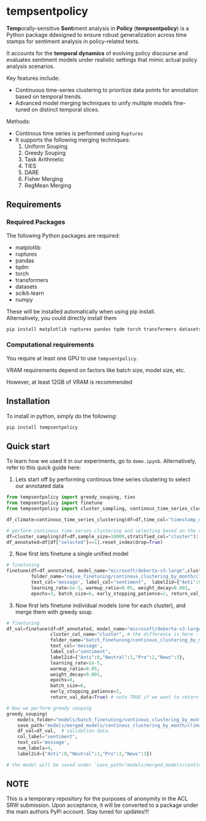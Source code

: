 # tempsentpolicy

**Temp**orally-sensitive **Sent**iment analysis in **Policy** (**tempsentpolicy**) is a Python package ddesigned to ensure robust generalization across time stamps for sentiment analysis in policy-related texts. 

It accounts for the **temporal dynamics** of evolving policy discourse and evaluates sentiment models under realistic settings that mimic actual policy analysis scenarios.  

Key features include:
- Continuous time-series clustering to prioritize data points for annotation based on temporal trends.  
- Advanced model merging techniques to unify multiple models fine-tuned on distinct temporal slices.  


Methods:  
- Continous time series is performed using `Ruptures`  
- It supports the following merging techniques:  
    1.  Uniform Souping
    2. Greedy Souping
    3. Task Arithmetic
    4. TIES
    5. DARE
    6. Fisher Merging
    7. RegMean Merging  



## Requirements


### Required Packages 

The following Python packages are required:  

- matplotlib
- ruptures
- pandas
- tqdm
- torch
- transformers
- datasets
- scikit-learn
- numpy

These will be installed automatically when using pip install.   
Alternatively, you could directly install them  

```bash
pip install matplotlib ruptures pandas tqdm torch transformers datasets scikit-learn numpy
```

### Computational requirements

You require at least one GPU to use `tempsentpolicy`.

VRAM requirements depend on factors like batch size, model size, etc. 

However, at least 12GB of VRAM is recommended

## Installation 

To install in python, simply do the following:

```python
pip install tempsentpolicy
```

## Quick start

To learn how we used it in our experiments, go to `demo.ipynb`. Alternatively, refer to this quick guide here:   

1. Lets start off by performing continous time series clustering to select our annotated data

```python
from tempsentpolicy import greedy_souping, ties
from tempsentpolicy import finetune
from tempsentpolicy import cluster_sampling, continous_time_series_clustering

df_climate=continous_time_series_clustering(df=df,time_col="timestamp_col",level="M", plot=False, penalty=0.1) # note that level "M" stands for Month

# perform continous time series clustering and selecting based on the clusters
df=cluster_sampling(df=df,sample_size=10000,stratified_col="cluster"):
df_annotated=df[df["selected"]==1].reset_index(drop=True)
```

2. Now first lets finetune a single unified model 

```python
# finetuning
finetune(df=df_annotated, model_name="microsoft/deberta-v3-large",cluster_col_name=None,
         folder_name="naive_finetuning/continous_clustering_by_month/climate_change", # note folder name to save our models
         text_col='message', label_col="sentiment",  label2id={"Anti":0,"Neutral":1,"Pro":2,"News":3},
         learning_rate=1e-5, warmup_ratio=0.05, weight_decay=0.001,
         epochs=3, batch_size=6, early_stopping_patience=2, return_val_data=False)

```

3. Now first lets finetune individual models (one for each cluster), and merge them with greedy soup. 

```python
# finetuning
df_val=finetune(df=df_annotated, model_name="microsoft/deberta-v3-large",
                cluster_col_name="cluster", # the difference is here --> we use "cluster" instead of None
                folder_name="batch_finetuning/continous_clustering_by_month/climate_change", # note folder name to save our models
                text_col='message', 
                label_col="sentiment",  
                label2id={"Anti":0,"Neutral":1,"Pro":2,"News":3},
                learning_rate=1e-5, 
                warmup_ratio=0.05, 
                weight_decay=0.001,
                epochs=8, 
                batch_size=6, 
                early_stopping_patience=2, 
                return_val_data=True) # note TRUE if we want to return validation data. 

# Now we perform greedy souping
greedy_souping(
    models_folder="models/batch_finetuning/continous_clustering_by_month/climate_change/deberta-v3-large", # where the individual models are saved
    save_path="models/merged_models/continous_clustering_by_month/climate_change/greedy_soup/deberta-v3-large", # the merged model will be saved here
    df_val=df_val,  # validation data. 
    col_label="sentiment",
    text_col='message',
    num_labels=4,
    label2id={"Anti":0,"Neutral":1,"Pro":2,"News":3})

# the model will be saved under `save_path="models/merged_models/continous_clustering_by_month/climate_change/greedy_soup/deberta-v3-large"`

```

## NOTE

This is a temporary repository for the purposes of anonymity in the ACL SRW submission. Upon acceptance, it will be converted to a package under the main authors PyPi account. Stay tuned for updates!!!   



